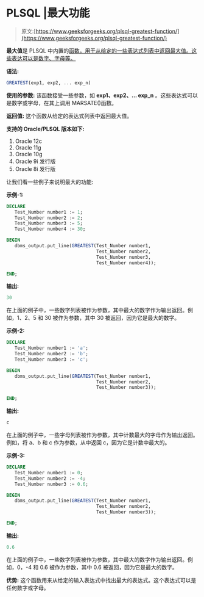 # PLSQL |最大功能

> 原文:[https://www.geeksforgeeks.org/plsql-greatest-function/](https://www.geeksforgeeks.org/plsql-greatest-function/)

**最大值**是 PLSQL 中内置的[函数，用于从给定的一些表达式列表中返回最大值。这些表达可以是数字、字母等。](https://www.geeksforgeeks.org/functions-in-plsql/)

**语法:**

```sql
GREATEST(exp1, exp2, ... exp_n)
```

**使用的参数:**
该函数接受一些参数，如 **exp1、exp2、… exp_n** 。这些表达式可以是数字或字母，在其上调用 MARSATE()函数。

**返回值:**
这个函数从给定的表达式列表中返回最大值。

**支持的 Oracle/PLSQL 版本如下:**

1.  Oracle 12c
2.  Oracle 11g
3.  Oracle 10g
4.  Oracle 9i 发行版
5.  Oracle 8i 发行版

让我们看一些例子来说明最大的功能:

**示例-1:**

```sql
DECLARE 
   Test_Number number1 := 1;
   Test_Number number2 := 2;
   Test_Number number3 := 5;
   Test_Number number4 := 30;

BEGIN 
   dbms_output.put_line(GREATEST(Test_Number number1, 
                                 Test_Number number2, 
                                 Test_Number number3, 
                                 Test_Number number4)); 

END; 
```

**输出:**

```sql
30
```

在上面的例子中，一些数字列表被作为参数，其中最大的数字作为输出返回。例如，1、2、5 和 30 被作为参数，其中 30 被返回，因为它是最大的数字。

**示例-2:**

```sql
DECLARE 
   Test_Number number1 := 'a';
   Test_Number number2 := 'b';
   Test_Number number3 := 'c';

BEGIN 
   dbms_output.put_line(GREATEST(Test_Number number1, 
                                 Test_Number number2, 
                                 Test_Number number3)); 

END;
```

**输出:**

```sql
c
```

在上面的例子中，一些字母列表被作为参数，其中计数最大的字母作为输出返回。例如，将 a、b 和 c 作为参数，从中返回 c，因为它是计数中最大的。

**示例-3:**

```sql
DECLARE 
   Test_Number number1 := 0;
   Test_Number number2 := -4;
   Test_Number number3 := 0.6;

BEGIN 
   dbms_output.put_line(GREATEST(Test_Number number1, 
                                 Test_Number number2, 
                                 Test_Number number3)); 

END; 
```

**输出:**

```sql
0.6
```

在上面的例子中，一些数字列表被作为参数，其中最大的数字作为输出返回。例如，0，-4 和 0.6 被作为参数，其中 0.6 被返回，因为它是最大的数字。

**优势:**
这个函数用来从给定的输入表达式中找出最大的表达式。这个表达式可以是任何数字或字母。